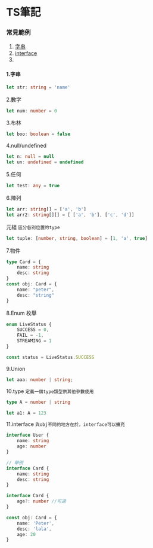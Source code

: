 # TS筆記

### 常見範例
1. [字串](#1字串)
2. [interface](#11.interface)
3. 

#### 1.字串
```ts
let str: string = 'name'
```
2.數字
```ts
let num: number = 0
```
3.布林
```ts
let boo: boolean = false
```
4.null/undefined
```ts
let n: null = null
let un: undefined = undefined
```
5.任何
```ts
let test: any = true
```
6.陣列
```ts
let arr: string[] = ['a', 'b']
let arr2: string[][] = [ ['a', 'b'], ['c', 'd']]
```
元組 `區分各別位置的type`
```ts
let tuple: [number, string, boolean] = [1, 'a', true]
```
7.物件
```ts
type Card = {
    name: string
    desc: string
}
const obj: Card = {
    name: "peter",
    desc: "string"
}
```
8.Enum 枚舉
```ts
enum LiveStatus {
    SUCCESS = 0,
    FAIL = -1,
    STREAMING = 1
}

const status = LiveStatus.SUCCESS
```
9.Union
```ts
let aaa: number | string;
```
10.type `定義一個type類型供其他參數使用`
```ts
type A = number | string

let a1: A = 123
```
11.interface
`與obj不同的地方在於，interface可以擴充`
```ts
interface User {
    name: string
    age: number
}

// 舉例
interface Card {
    name: string
    desc: string
}

interface Card {
    age?: number //可選
}

const obj: Card = {
    name: 'Peter',
    desc: 'lala',
    age: 20
}
```
